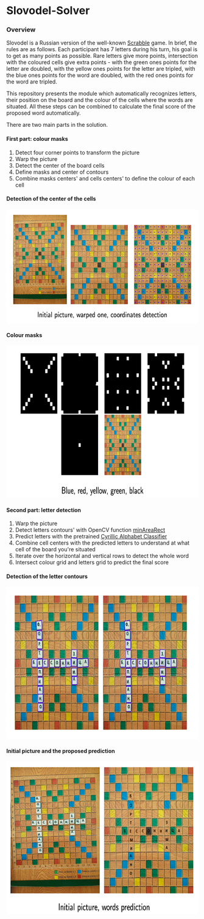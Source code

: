 # Slovodel-Solver


### Overview

Slovodel  is a Russian version of the well-known [Scrabble](https://en.wikipedia.org/wiki/Scrabble) game. In brief, the rules are as follows. Each participant has 7 letters during his turn, his goal is to get as many points as possible. Rare letters give more points, intersection with the coloured cells give extra points - with the green ones points for the letter are doubled, with the yellow ones points for the letter are tripled, with the blue ones points for the word are doubled, with the red ones points for the word are tripled.

This repository presents the module which automatically recognizes letters, their position on the board and the colour of the cells where the words are situated. All these steps can be combined to calculate the final score of the proposed word automatically. 

There are two main parts in the solution.

#### First part: colour masks

1) Detect four corner points to transform the picture
2) Warp the picture 
3) Detect the center of the board cells
4) Define masks and center of contours
5) Combine masks centers' and cells centers' to define the colour of each cell

#### Detection of the center of the cells
<img src="images/cell_centers.png" alt="drawing" width="700" height ="300"/>

#### Colour masks
<img src="images/masks.png" alt="drawing" width="700" height ="400"/>




#### Second part: letter detection


1) Warp the picture
2) Detect letters contours' with OpenCV function [minAreaRect](https://theailearner.com/tag/cv2-minarearect/)
3) Predict letters with the pretrained [Cyrillic Alphabet Classifier](https://github.com/jlouisle/Machine-Learning-Cyrillic-classifier)
4) Combine cell centers with the predicted letters to understand at what cell of the board you're situated
5) Iterate over the horizontal and vertical rows to detect the whole word
6) Intersect colour grid and letters grid to predict the final score 


#### Detection of the letter contours
<img src="images/letters_detection.png" alt="drawing" width="700" height ="400"/>


#### Initial picture and the proposed prediction
<img src="images/prediction.png" alt="drawing" width="700" height ="400"/>
